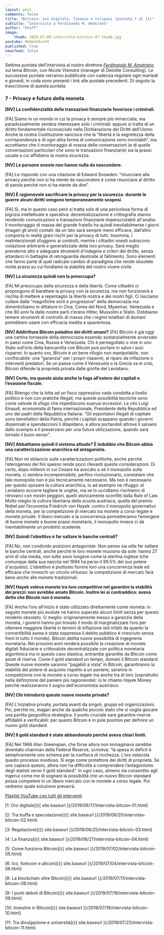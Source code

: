 ```yaml
---
layout: post
comments: false
title: "Bitcoin: oro digitale, finanza e tulipani (puntata 7 di 11)"
subtitle: "Intervista a Ferdinando M. Ametrano"
author: "Staff"
image:
    thumb: 2019-07-09-intervista-bitcoin-07-thumb.jpg
youtube: HGOpSn0vsV4
published: true
newsfeed: false
---
```


Settima puntata dell'intervista al nostro direttore
[*Ferdinando M. Ametrano*](https://www.ametrano.net)
sul tema Bitcoin,
con *Nicole Vismara* (manager di Deloitte Consulting).
Le successive puntate verranno pubblicate con cadenza regolare
ogni martedì e giovedì, in coda sono presenti i link alle puntate precedenti.
Di seguito la trascrizione di questa puntata.

### 7 - Privacy e futuro della moneta

**[NV] La confidenzialità delle transazioni finanziarie favorisce i criminali.**

[FA] Siamo in un mondo in cui la privacy è sempre più minacciata, ma paradossalmente sembra interessare solo i criminali: eppure si tratta di un diritto fondamentale riconosciuto nella Dichiarazione dei Diritti dell’Uomo. Anche la nostra Costituzione sancisce che la “libertà e la segretezza della corrispondenza e di ogni altra forma di comunicazione sono inviolabili”, ma accettiamo che il monitoraggio di massa delle conversazioni (e di quelle conversazioni particolari che sono le transazioni finanziarie) sia la prassi usuale a cui affidiamo la nostra sicurezza.

**[NV] Le persone oneste non hanno nulla da nascondere.**

[FA] Le rispondo con una citazione di Edward Snowden: “rinunciare alla privacy perché non si ha niente da nascondere è come rinunciare al diritto di parola perché non si ha niente da dire”.

**[NV] È ragionevole sacrificare la privacy per la sicurezza: durante le guerre alcuni diritti vengono temporaneamente sospesi.**

[FA] Si, ma in questo caso però si tratta solo di una pericolosa forma di pigrizia intellettuale e operativa: decentralizzazione e crittografia stanno rendendo comunicazioni e transazioni finanziarie imperscrutabili all'analisi. Il monitoraggio di massa del grande fratello ha quindi inevitabilmente i giorni (magari gli anni) contati: da un lato sarà sempre meno efficace, dall’altro comporta in realtà gravi rischi per la privacy di tutti. Insomma, i malintenzionati sfuggono ai controlli, mentre i cittadini onesti subiscono violazione arbitrarie e generalizzate della loro privacy. Sarà meglio prenderne atto e adeguare strumenti d'indagine e criteri del diritto, senza attardarci in battaglie di retroguardia destinate al fallimento. Sono elementi che fanno parte di quel radicale cambio di paradigma che rende obsolete molte prassi su cui fondiamo la stabilità del nostro vivere civile.

**[NV] La sicurezza quindi non la preoccupa?**

[FA] Mi preoccupo della sicurezza e della libertà. Come cittadini ci propongono di barattare la privacy con la sicurezza, ma non funzionerà e rischia di mettere a repentaglio la libertà nostra e dei nostri figli. Ci lasciamo cullare dalle “magnifiche sorti e progressive” della democrazia ma dimentichiamo le dittature in Cina, Corea del Nord, Myanmar, Venezuela e che 80 anni fa dalle nostre parti c’erano Hitler, Mussolini e Stalin. Dobbiamo temere strumenti di controllo di massa che i regimi totalitari di domani potrebbero usare con efficacia inedita e spaventosa.

**[NV] Addirittura Bitcoin paladino dei diritti umani?**
[FA] Bitcoin è già oggi una cartina tornasole della democrazia essendo sostanzialmente avversato in paesi come Cina, Russia e Venezuela. Chi è perseguitato o vive in uno Stato sull’orlo della bancarotta con Bitcoin può portare in salvo i suoi risparmi. In quanto oro, Bitcoin è un bene rifugio non manipolabile, non confiscabile: una "garanzia" per i propri risparmi, al riparo da inflazione o interventi predatori. Se un paese come il Venezuela o la Grecia va in crisi, Bitcoin difende la proprietà privata dalle grinfie del Leviatano.

**[NV] Certo, ma questo aiuta anche la fuga all’estero dei capitali e l’evasione fiscale.**

[FA] Ritengo che la lotta ad un fisco oppressivo vada condotta a livello politico e non con pratiche illegali, ma queste possibilità tecniche sono come valvole di sfogo che impediscono soprusi eccessivi. Le cito Luigi Einaudi, economista di fama internazionale, Presidente della Repubblica ed uno dei padri della Repubblica Italiana: “Gli esportatori illegali di capitale sono benefattori della Patria, perché i capitali scappano quando i governi dissennati e spendaccioni li dilapidano, e allora portandoli altrove li salvano dallo scempio e li preservano per una futura utilizzazione, quando sarà tornato il buon senso”.

**[NV] Abbattiamo quindi il sistema attuale? È indubbio che Bitcoin abbia una caratterizzazione anarchica ed antagonista.**

[FA] Non mi sbilancio sulle caratterizzazioni politiche, anche perché l’eterogenesi dei fini spesso rende poco rilevanti queste considerazioni. Di certo, dopo millenni in cui Cesare ha avocato a sé il monopolio sulla moneta, ci sembra incomprensibile, perfino rivoluzionario, constatare che tale monopolio non è più tecnicamente necessario. Ma non è necessario per questo sposare la cultura anarchica, io ad esempio ne rifuggo: al Leviatano occorre tagliare le unghie, ma se lo uccidiamo rischiamo di ritrovarci con mostri peggiori, quelli storicamente sconfitti dalla Rule of Law. Molto meglio la cultura libertaria della scuola austriaca, quella del premio Nobel per l’economia Friedrich von Hayek: contro il monopolio governativo della moneta, per la competizione di mercato tra monete a corso legale e monete private. Il libero mercato e la concorrenza permetteranno l’emergere di buone monete e buone prassi monetarie, il monopolio invece ci dà inevitabilmente un prodotto scadente.

**[NV] Quindi l’obiettivo è far saltare le banche centrali?**

[FA] No, non condivido posizioni antagoniste. Non penso sia utile far saltare le banche centrali, anche perché le loro monete muoiono da sole: hanno 27 anni di vita media, non tutte sono longeve come la sterlina inglese (che comunque dalla sua nascita nel 1694 ha perso il 99.5% del suo potere d'acquisto). L’obiettivo è piuttosto fornire loro una concorrenza leale ed efficace che inneschi un circolo virtuoso: la competizione di mercato farà bene anche alle monete tradizionali.

**[NV] Hayek voleva monete tra loro competitive nel garantire la stabilità dei prezzi: non avrebbe amato Bitcoin. Inoltre lei si contraddice: aveva detto che Bitcoin non è moneta.**

[FA] Anche l’oro all’inizio è stato utilizzato direttamente come moneta: in seguito monete più evolute ne hanno superato alcuni limiti senza per questo renderlo obsoleto. O meglio: originariamente messo a garanzia della moneta, i governi hanno poi trovato il modo di marginalizzare l’oro per ottenere maggiore libertà in termini di inflazione (ed infatti da quanto la convertibilità aurea è stata soppressa il debito pubblico è cresciuto senza freni in tutto il mondo). Bitcoin abilita nuove possibilità di ingegneria monetaria. Nei prossimi anni renderà possibile la creazione di monete digitali fiduciarie e crittovalute decentralizzate con politica monetaria algoritmica ma in questo caso elastica, entrambe garantite da Bitcoin come asset di riserva. Come il gold standard un tempo, domani il Bitcoin standard. Queste nuove monete saranno “pagabili a vista” in Bitcoin, garantiranno la stabilità del potere di acquisto rispetto a un paniere, saranno in competizione con le monete a corso legale ma anche tra di loro (soprattutto nella definizione del paniere più ragionevole): io le chiamo Hayek Money perché realizzeranno il sogno dell'economista austriaco.

**[NV] Chi introdurrà queste nuove monete private?**

[FA] L’iniziativa privata, portata avanti da singoli, gruppi ed organizzazioni. Poi, perché no, magari anche da qualche piccolo stato che si voglia giocare una partita geopolitica strategica. Il punto cruciale sarà garantire riserve affidabili e verificabili: per questo Bitcoin è in pole position per definire un nuovo gold standard.

**[NV] Il gold standard è stato abbandonato perché aveva chiari limiti.**

[FA] Nel 1966 Alan Greenspan, che forse allora non immaginava sarebbe diventato chairman della Federal Reserve, scriveva: “la spesa in deficit è semplicemente uno schema per la confisca di ricchezza. L’oro ostacola questo processo insidioso. Si erge come protettore dei diritti di proprietà. Se uno capisce questo, allora non ha difficoltà a comprendere l’antagonismo degli statisti verso il gold standard”. In ogni caso, almeno sia consentito agli ingenui come me di sognare la possibilità che un nuovo Bitcoin standard possa competere in un libero mercato con le monete a corso legale. Poi vedremo quale soluzione prevarrà.

[Playlist YouTube con tutti gli interventi](https://www.youtube.com/playlist?list=PLTLa2tRY91LKw5CrWIFFeIws08Sr7q-jC)

[1: Oro digitale]({{ site.baseurl }}/2019/06/17/intervista-bitcoin-01.html)

[2: Tra truffa e speculazione]({{ site.baseurl }}/2019/06/20/intervista-bitcoin-02.html)

[3: Regolazione]({{ site.baseurl }}/2019/06/25/intervista-bitcoin-03.html)

[4: La finanza]({{ site.baseurl }}/2019/06/27/intervista-bitcoin-04.html)

[5: Come funziona Bitcoin]({{ site.baseurl }}/2019/07/02/intervista-bitcoin-05.html)

[6: Ico, forkcoin e altcoin]({{ site.baseurl }}/2019/07/04/intervista-bitcoin-06.html)

[8: La blockchain oltre Bitcoin]({{ site.baseurl }}/2019/07/11/intervista-bitcoin-08.html)

[9: I punti deboli di Bitcoin]({{ site.baseurl }}/2019/07/16/intervista-bitcoin-09.html)

[10: Investire in Bitcoin]({{ site.baseurl }}/2019/07/18/intervista-bitcoin-10.html)

[11: Tra divulgazione e università]({{ site.baseurl }}/2019/07/23/intervista-bitcoin-11.html)
